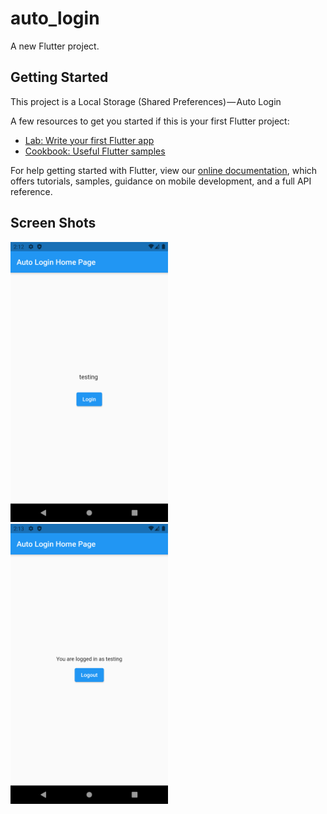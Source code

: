 # auto_login

A new Flutter project.

## Getting Started

This project is a Local Storage (Shared Preferences) — Auto Login

A few resources to get you started if this is your first Flutter project:

- [Lab: Write your first Flutter app](https://flutter.dev/docs/get-started/codelab)
- [Cookbook: Useful Flutter samples](https://flutter.dev/docs/cookbook)

For help getting started with Flutter, view our
[online documentation](https://flutter.dev/docs), which offers tutorials,
samples, guidance on mobile development, and a full API reference.

## Screen Shots

<img src="https://github.com/9gl/flutter_projects/blob/main/android_ios/auto_login/output/Screenshot_1632732168.png" width=50% height=50%>
<!-- ![](https://github.com/9gl/flutter_projects/blob/main/android_ios/auto_login/output/Screensh -->
<img src="https://github.com/9gl/flutter_projects/blob/main/android_ios/auto_login/output/Screenshot_1632732216.png" width=50% height=50%>
<!-- ![](https://github.com/9gl/flutter_projects/blob/main/android_ios/auto_login/output/Screenshot_1632732216.png) -->
